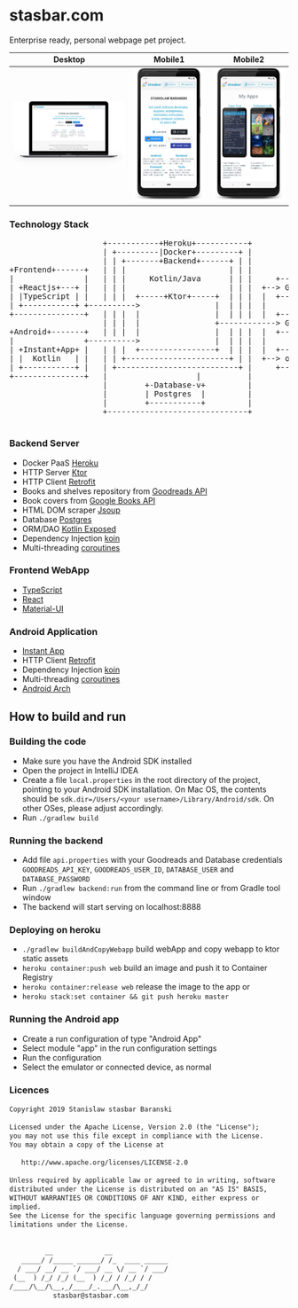 # stasbar.com

Enterprise ready, personal webpage pet project. 

| Desktop | Mobile1 | Mobile2 |
| --- | --- | --- |
| ![Desktop Screen](frontend/src/assets/png/MyWebsite/WebsiteFramed.png) | ![Desktop Screen](frontend/src/assets/png/MyWebsite/AndroidApp1Framed.png) | ![Desktop Screen](frontend/src/assets/png/MyWebsite/AndroidApp2Framed.png) |
### Technology Stack
<pre>
                    +-----------+Heroku+-----------+
                    | +---------|Docker+---------+ |
                    | | +-------+Backend+------+ | |
+Frontend+------+   | | |                      | | |
|               |   | | |     Kotlin/Java      | | |     +-------------+
| +Reactjs+---+ |   | | |                      | | |  +--> Google|Books|
| |TypeScript | |   | | |  +-----+Ktor+-----+  | | |  |  +-------------+
| +-----------+ +---------->                |  | | |  |
+---------------+   | | |  |                |  | | |  |  +----------+
                    | | |  |                +------------> Goodreads|
+Android+-------+   | | |  |                |  | | |  |  +----------+
|               +---------->                |  | | |  |
| +Instant+App+ |   | | |  +----------------+  | | |  |  +------------+
| |  Kotlin   | |   | | +----------------------+ | |  +--> openlibrary|
| +-----------+ |   | +--------------------------+ |     +------------+
+---------------+   |                   |          |
                    |        +-Database-v+         |
                    |        | Postgres  |         |
                    |        +-----------+         |
                    +------------------------------+

</pre>



### Backend Server
- Docker PaaS [Heroku](heroku.com)
- HTTP Server [Ktor](https://github.com/ktorio/ktor)
- HTTP Client [Retrofit](https://github.com/square/retrofit)
- Books and shelves repository from [Goodreads API](https://www.goodreads.com/api)
- Book covers from [Google Books API](https://developers.google.com/books)
- HTML DOM scraper [Jsoup](https://github.com/jhy/jsoup)
- Database [Postgres](https://www.postgresql.org/)
- ORM/DAO [Kotlin Exposed](https://github.com/JetBrains/Exposed)
- Dependency Injection [koin](https://github.com/InsertKoinIO/koin)
- Multi-threading [coroutines](https://github.com/Kotlin/kotlinx.coroutines)


### Frontend WebApp
- [TypeScript](https://www.typescriptlang.org/)
- [React](https://github.com/facebook/react)
- [Material-UI](https://material-ui.com/)


### Android Application
- [Instant App](https://developer.android.com/topic/google-play-instant/)
- HTTP Client [Retrofit](https://github.com/square/retrofit)
- Dependency Injection [koin](https://github.com/InsertKoinIO/koin)
- Multi-threading [coroutines](https://github.com/Kotlin/kotlinx.coroutines)
- [Android Arch](https://developer.android.com/topic/libraries/architecture/)


## How to build and run

### Building the code

 * Make sure you have the Android SDK installed
 * Open the project in IntelliJ IDEA
 * Create a file `local.properties` in the root directory of the project, pointing to your Android SDK installation. On Mac OS, the contents should be `sdk.dir=/Users/<your username>/Library/Android/sdk`. On other OSes, please adjust accordingly.
 * Run `./gradlew build`

### Running the backend
 * Add file `api.properties` with your Goodreads and Database credentials `GOODREADS_API_KEY`, `GOODREADS_USER_ID`, `DATABASE_USER` and `DATABASE_PASSWORD`
 * Run `./gradlew backend:run` from the command line or from Gradle tool window
 * The backend will start serving on localhost:8888

### Deploying on heroku
 * `./gradlew buildAndCopyWebapp` build webApp and copy webapp to ktor static assets  
 * `heroku container:push web` build an image and push it to Container Registry
 * `heroku container:release web` release the image to the app
or 
 * `heroku stack:set container && git push heroku master` 

### Running the Android app

 * Create a run configuration of type "Android App"
 * Select module "app" in the run configuration settings
 * Run the configuration
 * Select the emulator or connected device, as normal


### Licences
```
Copyright 2019 Stanislaw stasbar Baranski

Licensed under the Apache License, Version 2.0 (the "License");
you may not use this file except in compliance with the License.
You may obtain a copy of the License at

   http://www.apache.org/licenses/LICENSE-2.0

Unless required by applicable law or agreed to in writing, software
distributed under the License is distributed on an "AS IS" BASIS,
WITHOUT WARRANTIES OR CONDITIONS OF ANY KIND, either express or implied.
See the License for the specific language governing permissions and
limitations under the License.


         __             __
   _____/ /_____ ______/ /_  ____ ______
  / ___/ __/ __ `/ ___/ __ \/ __ `/ ___/
 (__  ) /_/ /_/ (__  ) /_/ / /_/ / /
/____/\__/\__,_/____/_.___/\__,_/_/
           stasbar@stasbar.com
```


